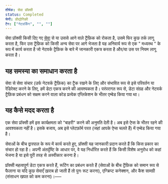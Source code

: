 ```yaml
---
शीर्षक: सेवा प्रॉक्सी
status: Completed
श्रेणी: प्रौद्योगिकी
टैग: ["नेटवर्किंग", "", ""]
---
```


सेवा प्रॉक्सी किसी दिए गए [सेवा](/service/) से या उससे आने वाले ट्रैफ़िक को रोकता है,
उसमे फिर कुछ तर्क लागू करता है, फिर उस ट्रैफ़िक को किसी अन्य सेवा पर आगे भेजता है
यह अनिवार्य रूप से एक " मध्यस्थ " के रूप में कार्य करता है जो नेटवर्क ट्रैफ़िक के बारे में जानकारी एकत्र करता है और/या उस पर नियम लागू करता है।

## यह समस्या का समाधान करता है

सेवा से सेवा संचार (उर्फ नेटवर्क ट्रैफ़िक) का ट्रैक रखने के लिए और
संभावित रूप से इसे परिवर्तन या रेडिरेक्ट करने के लिए, हमें डेटा एकत्र करने की आवश्यकता है।
परंपरागत रूप से, डेटा संग्रह और नेटवर्क ट्रैफ़िक प्रबंधन को सक्षम करने वाला कोड प्रत्येक एप्लिकेशन के भीतर एम्बेड किया गया था।

## यह कैसे मदद करता है

एक सेवा प्रॉक्सी हमें इस कार्यक्षमता को "बाहरी" करने की अनुमति देती है।
अब इसे ऐप्स के भीतर रहने की आवश्यकता नहीं है।
इसके बजाय, अब इसे प्लेटफ़ॉर्म परत (जहां आपके ऐप्स चलते हैं) में एम्बेड किया गया है।

सेवाओं के बीच द्वारपाल के रूप में कार्य करते हुए, प्रॉक्सी यह जानकारी प्रदान करते हैं कि किस प्रकार का संचार हो रहा है।
अपनी अंतर्दृष्टि के आधार पर, वे यह निर्धारित करते हैं कि किसी विशेष अनुरोध को कहां भेजना है या इसे पूरी तरह से अस्वीकार करना है।

प्रॉक्सी महत्वपूर्ण डेटा एकत्र करते हैं, रूटिंग का प्रबंधन करते हैं (सेवाओं के बीच ट्रैफ़िक को समान रूप से फैलाना या यदि कुछ सेवाएँ ख़राब हो जाती हैं तो पुनः रूट करना),
एन्क्रिप्ट कनेक्शन, और कैश सामग्री (संसाधन खपत को कम करना)।–––

